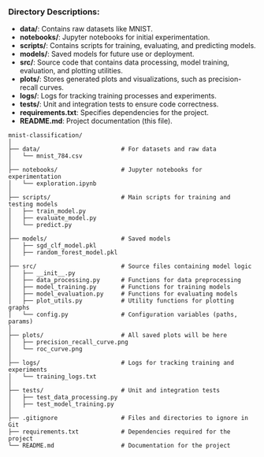 ### Directory Descriptions:

- **data/**: Contains raw datasets like MNIST.
- **notebooks/**: Jupyter notebooks for initial experimentation.
- **scripts/**: Contains scripts for training, evaluating, and predicting models.
- **models/**: Saved models for future use or deployment.
- **src/**: Source code that contains data processing, model training, evaluation, and plotting utilities.
- **plots/**: Stores generated plots and visualizations, such as precision-recall curves.
- **logs/**: Logs for tracking training processes and experiments.
- **tests/**: Unit and integration tests to ensure code correctness.
- **requirements.txt**: Specifies dependencies for the project.
- **README.md**: Project documentation (this file).


```
mnist-classification/
│
├── data/                       # For datasets and raw data
│   └── mnist_784.csv
│
├── notebooks/                  # Jupyter notebooks for experimentation
│   └── exploration.ipynb
│
├── scripts/                    # Main scripts for training and testing models
│   ├── train_model.py
│   ├── evaluate_model.py
│   └── predict.py
│
├── models/                     # Saved models
│   ├── sgd_clf_model.pkl
│   ├── random_forest_model.pkl
│
├── src/                        # Source files containing model logic
│   ├── __init__.py
│   ├── data_processing.py      # Functions for data preprocessing
│   ├── model_training.py       # Functions for training models
│   ├── model_evaluation.py     # Functions for evaluating models
│   ├── plot_utils.py           # Utility functions for plotting graphs
│   └── config.py               # Configuration variables (paths, params)
│
├── plots/                      # All saved plots will be here
│   ├── precision_recall_curve.png
│   └── roc_curve.png
│
├── logs/                       # Logs for tracking training and experiments
│   └── training_logs.txt
│
├── tests/                      # Unit and integration tests
│   ├── test_data_processing.py
│   ├── test_model_training.py
│
├── .gitignore                  # Files and directories to ignore in Git
├── requirements.txt            # Dependencies required for the project
└── README.md                   # Documentation for the project
```
